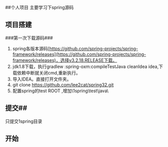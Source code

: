 
##个人项目
主要学习下spring源码

## 项目搭建
###第一次下载源码### 
1. spring各版本源码[https://github.com/spring-projects/spring-framework/releases](https://github.com/spring-projects/spring-framework/releases)，选择v3.2.18.RELEASE下载。
2. jdk1.8下载，执行gradlew :spring-oxm:compileTestJava cleanIdea idea,下载依赖中断就关闭cmd,重新执行。
3. 导入IDEA。直接打开文件夹。
4. git clone https://github.com/lee2cat/spring32.git
5. 配置spring的test ROOT ,增加\1spring\test\java\

## 提交##
只提交1spring目录


## 开始 ##
